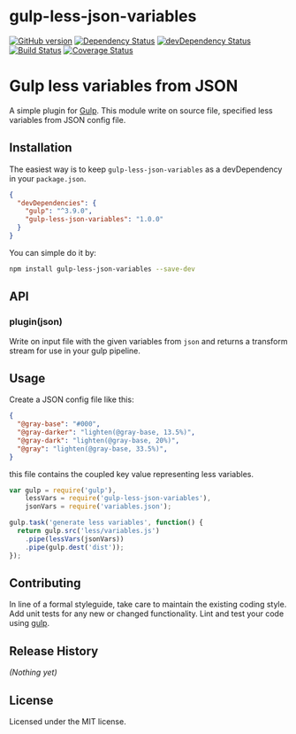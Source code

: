 # gulp-less-json-variables

[![GitHub version][gulp-less-json-variables-fury-image]][gulp-less-json-variables-fury-url]
[![Dependency Status][gulp-less-json-variables-dependencies-image]][gulp-less-json-variables-dependencies-url]
[![devDependency Status][gulp-less-json-variables-devdependencies-image]][gulp-less-json-variables-devdependencies-url]
[![Build Status][gulp-less-json-variables-travis-image]][gulp-less-json-variables-travis-url]
[![Coverage Status][gulp-less-json-variables-coverage-image]][gulp-less-json-variables-coverage-url]

# Gulp less variables from JSON

A simple plugin for [Gulp](http://gulpjs.com/). This module write on source file, specified less variables from JSON config file.

## Installation

The easiest way is to keep `gulp-less-json-variables` as a devDependency in your `package.json`.
```json
{
  "devDependencies": {
    "gulp": "^3.9.0",
    "gulp-less-json-variables": "1.0.0"
  }
}
```

You can simple do it by:
```bash
npm install gulp-less-json-variables --save-dev
```


## API

### plugin(json)

Write on input file with the given variables from `json` and
returns a transform stream for use in your gulp pipeline.



## Usage
Create a JSON config file like this:
```json
{
  "@gray-base": "#000",
  "@gray-darker": "lighten(@gray-base, 13.5%)",
  "@gray-dark": "lighten(@gray-base, 20%)",
  "@gray": "lighten(@gray-base, 33.5%)",
}
```
this file contains the coupled key value representing less variables.


```javascript
var gulp = require('gulp'), 
    lessVars = require('gulp-less-json-variables'),
    jsonVars = require('variables.json');

gulp.task('generate less variables', function() {
  return gulp.src('less/variables.js')
    .pipe(lessVars(jsonVars))
    .pipe(gulp.dest('dist'));
});
```


## Contributing

In line of a formal styleguide, take care to maintain the existing coding style. Add unit tests for any new or changed functionality. Lint and test your code using [gulp](http://gulpjs.com/).


## Release History

_(Nothing yet)_


## License

Licensed under the MIT license.


[gulp-less-json-variables-fury-image]: https://badge.fury.io/gh/patiernom%2Fgulp-less-json-variables.svg
[gulp-less-json-variables-fury-url]: http://badge.fury.io/gh/patiernom%2Fgulp-less-json-variables
[gulp-less-json-variables-dependencies-image]: https://david-dm.org/patiernom/gulp-less-json-variables.svg
[gulp-less-json-variables-dependencies-url]: https://david-dm.org/patiernom/gulp-less-json-variables
[gulp-less-json-variables-devdependencies-image]: https://david-dm.org/patiernom/gulp-less-json-variables/dev-status.svg
[gulp-less-json-variables-devdependencies-url]: https://david-dm.org/patiernom/gulp-less-json-variables#info=devDependencies
[gulp-less-json-variables-peerdependencies-image]: https://david-dm.org/patiernom/gulp-less-json-variables/peer-status.svg
[gulp-less-json-variables-peerdependencies-url]: https://david-dm.org/patiernom/gulp-less-json-variables#info=peerDependencies
[gulp-less-json-variables-travis-image]: https://travis-ci.org/patiernom/gulp-less-json-variables.svg?branch=master
[gulp-less-json-variables-travis-url]: https://travis-ci.org/patiernom/gulp-less-json-variables
[gulp-less-json-variables-coverage-image]: https://coveralls.io/repos/patiernom/gulp-less-json-variables/badge.svg?branch=master&service=github
[gulp-less-json-variables-coverage-url]: https://coveralls.io/github/patiernom/gulp-less-json-variables?branch=master
